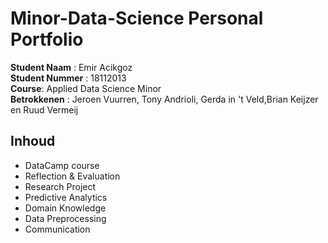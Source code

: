 # Minor-Data-Science Personal Portfolio

**Student Naam** : Emir Acikgoz  
**Student Nummer** : 18112013  
**Course**: Applied Data Science Minor  
**Betrokkenen** : Jeroen Vuurren, Tony Andrioli, Gerda in 't Veld,Brian Keijzer en Ruud Vermeij  

## Inhoud
- DataCamp course
- Reflection & Evaluation
- Research Project
- Predictive Analytics
- Domain Knowledge
- Data Preprocessing
- Communication

#
